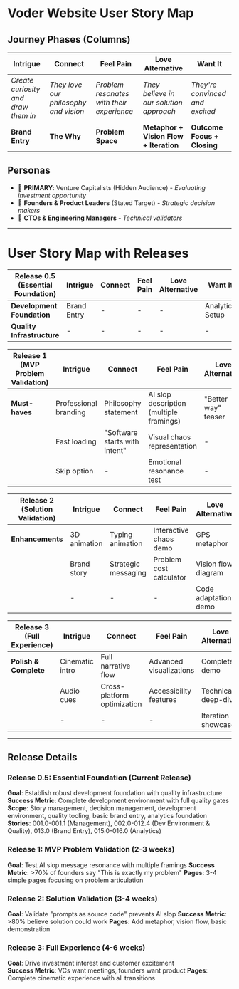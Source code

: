 # Voder Website User Story Map

## Journey Phases (Columns)

| **Intrigue**                        | **Connect**                           | **Feel Pain**                             | **Love Alternative**                    | **Want It**                     |
| ----------------------------------- | ------------------------------------- | ----------------------------------------- | --------------------------------------- | ------------------------------- |
| _Create curiosity and draw them in_ | _They love our philosophy and vision_ | _Problem resonates with their experience_ | _They believe in our solution approach_ | _They're convinced and excited_ |
| **Brand Entry**                     | **The Why**                           | **Problem Space**                         | **Metaphor + Vision Flow + Iteration**  | **Outcome Focus + Closing**     |

## Personas

- 🎯 **PRIMARY**: Venture Capitalists (Hidden Audience) - _Evaluating investment opportunity_
- 👑 **Founders & Product Leaders** (Stated Target) - _Strategic decision makers_
- 🔧 **CTOs & Engineering Managers** - _Technical validators_

---

# User Story Map with Releases

| **Release 0.5 (Essential Foundation)** | **Intrigue** | **Connect** | **Feel Pain** | **Love Alternative** | **Want It**     |
| -------------------------------------- | ------------ | ----------- | ------------- | -------------------- | --------------- |
| **Development Foundation**             | Brand Entry  | -           | -             | -                    | Analytics Setup |
| **Quality Infrastructure**             | -            | -           | -             | -                    | -               |

| **Release 1 (MVP Problem Validation)** | **Intrigue**          | **Connect**                   | **Feel Pain**                           | **Love Alternative** | **Want It**   |
| -------------------------------------- | --------------------- | ----------------------------- | --------------------------------------- | -------------------- | ------------- |
| **Must-haves**                         | Professional branding | Philosophy statement          | AI slop description (multiple framings) | "Better way" teaser  | "Coming soon" |
|                                        | Fast loading          | "Software starts with intent" | Visual chaos representation             | -                    | Contact info  |
|                                        | Skip option           | -                             | Emotional resonance test                | -                    | -             |

| **Release 2 (Solution Validation)** | **Intrigue** | **Connect**         | **Feel Pain**           | **Love Alternative** | **Want It**        |
| ----------------------------------- | ------------ | ------------------- | ----------------------- | -------------------- | ------------------ |
| **Enhancements**                    | 3D animation | Typing animation    | Interactive chaos demo  | GPS metaphor         | Benefit highlights |
|                                     | Brand story  | Strategic messaging | Problem cost calculator | Vision flow diagram  | ROI preview        |
|                                     | -            | -                   | -                       | Code adaptation demo | -                  |

| **Release 3 (Full Experience)** | **Intrigue**    | **Connect**                 | **Feel Pain**           | **Love Alternative** | **Want It**            |
| ------------------------------- | --------------- | --------------------------- | ----------------------- | -------------------- | ---------------------- |
| **Polish & Complete**           | Cinematic intro | Full narrative flow         | Advanced visualizations | Complete demo        | Comprehensive outcomes |
|                                 | Audio cues      | Cross-platform optimization | Accessibility features  | Technical deep-dive  | Competitive analysis   |
|                                 | -               | -                           | -                       | Iteration showcase   | Future roadmap         |

---

## Release Details

### Release 0.5: Essential Foundation (Current Release)

**Goal**: Establish robust development foundation with quality infrastructure
**Success Metric**: Complete development environment with full quality gates
**Scope**: Story management, decision management, development environment, quality tooling, basic brand entry, analytics foundation
**Stories**: 001.0-001.1 (Management), 002.0-012.4 (Dev Environment & Quality), 013.0 (Brand Entry), 015.0-016.0 (Analytics)

### Release 1: MVP Problem Validation (2-3 weeks)

**Goal**: Test AI slop message resonance with multiple framings
**Success Metric**: >70% of founders say "This is exactly my problem"
**Pages**: 3-4 simple pages focusing on problem articulation

### Release 2: Solution Validation (3-4 weeks)

**Goal**: Validate "prompts as source code" prevents AI slop
**Success Metric**: >80% believe solution could work
**Pages**: Add metaphor, vision flow, basic demonstration

### Release 3: Full Experience (4-6 weeks)

**Goal**: Drive investment interest and customer excitement  
**Success Metric**: VCs want meetings, founders want product
**Pages**: Complete cinematic experience with all transitions

